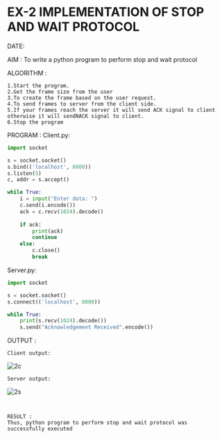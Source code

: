 # EX-2 IMPLEMENTATION OF STOP AND WAIT PROTOCOL

DATE:

AIM :
To write a python program to perform stop and wait protocol



ALGORITHM :
```
1.Start the program.
2.Get the frame size from the user
3.To create the frame based on the user request.
4.To send frames to server from the client side.
5.If your frames reach the server it will send ACK signal to client otherwise it will sendNACK signal to client.
6.Stop the program
```

PROGRAM :
Client.py:
```python 
import socket

s = socket.socket()
s.bind(('localhost', 8000))
s.listen(5)
c, addr = s.accept()

while True:
    i = input("Enter data: ")
    c.send(i.encode())
    ack = c.recv(1024).decode()
    
    if ack:
        print(ack)
        continue
    else:
        c.close()
        break
 ```
Server.py:
``` python
import socket

s = socket.socket()
s.connect(('localhost', 8000))

while True:
    print(s.recv(1024).decode())
    s.send("Acknowledgement Received".encode())
```
OUTPUT :
```
Client output:
```
![2c](https://github.com/gokul-sureshkumar/EX-2/assets/121148715/d1f687a4-9694-4537-9ec6-e39b33d27388)
```
Server output:
```
![2s](https://github.com/gokul-sureshkumar/EX-2/assets/121148715/b2e38c30-4862-4fe3-8094-b682c26e0e34)
```


RESULT :
Thus, python program to perform stop and wait protocol was successfully executed


